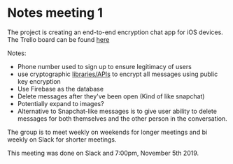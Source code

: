 # Notes meeting 1  
The project is creating an end-to-end encryption chat app for iOS devices.  
The Trello board can be found [here](https://trello.com/b/54TKPcGT/ecs189e-project)  

Notes:  
* Phone number used to sign up to ensure legitimacy of users  
* use cryptographic [libraries/APIs](https://cryptoswift.io/) to encrypt all messages using public key encryption  
* Use Firebase as the database  
* Delete messages after they've been open (Kind of like snapchat)  
* Potentially expand to images?  
* Alternative to Snapchat-like messages is to give user ability to delete messages for both themselves and the other person in the conversation.  

The group is to meet weekly on weekends for longer meetings and bi weekly on Slack for shorter meetings.   

This meeting was done on Slack and 7:00pm, November 5th 2019.
